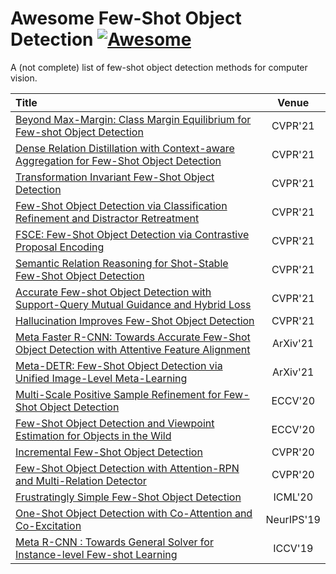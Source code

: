 # Awesome Few-Shot Object Detection [![Awesome](https://awesome.re/badge.svg)](https://awesome.re)

A (not complete) list of few-shot object detection methods for computer vision.

|  Title  | Venue |
|:--------|:--------:|
|[Beyond Max-Margin: Class Margin Equilibrium for Few-shot Object Detection](https://openaccess.thecvf.com/content/CVPR2021/papers/Li_Beyond_Max-Margin_Class_Margin_Equilibrium_for_Few-Shot_Object_Detection_CVPR_2021_paper.pdf)|CVPR'21|
|[Dense Relation Distillation with Context-aware Aggregation for Few-Shot Object Detection](https://openaccess.thecvf.com/content/CVPR2021/papers/Hu_Dense_Relation_Distillation_With_Context-Aware_Aggregation_for_Few-Shot_Object_Detection_CVPR_2021_paper.pdf)|CVPR'21|
|[Transformation Invariant Few-Shot Object Detection](https://openaccess.thecvf.com/content/CVPR2021/papers/Li_Transformation_Invariant_Few-Shot_Object_Detection_CVPR_2021_paper.pdf)|CVPR'21|
|[Few-Shot Object Detection via Classification Refinement and Distractor Retreatment](https://openaccess.thecvf.com/content/CVPR2021/papers/Li_Few-Shot_Object_Detection_via_Classification_Refinement_and_Distractor_Retreatment_CVPR_2021_paper.pdf)|CVPR'21|
|[FSCE: Few-Shot Object Detection via Contrastive Proposal Encoding](https://openaccess.thecvf.com/content/CVPR2021/papers/Sun_FSCE_Few-Shot_Object_Detection_via_Contrastive_Proposal_Encoding_CVPR_2021_paper.pdf)|CVPR'21|
|[Semantic Relation Reasoning for Shot-Stable Few-Shot Object Detection](https://openaccess.thecvf.com/content/CVPR2021/papers/Zhu_Semantic_Relation_Reasoning_for_Shot-Stable_Few-Shot_Object_Detection_CVPR_2021_paper.pdf)|CVPR'21|
|[Accurate Few-shot Object Detection with Support-Query Mutual Guidance and Hybrid Loss](https://openaccess.thecvf.com/content/CVPR2021/papers/Zhang_Accurate_Few-Shot_Object_Detection_With_Support-Query_Mutual_Guidance_and_Hybrid_CVPR_2021_paper.pdf)|CVPR'21|
|[Hallucination Improves Few-Shot Object Detection](https://openaccess.thecvf.com/content/CVPR2021/papers/Zhang_Hallucination_Improves_Few-Shot_Object_Detection_CVPR_2021_paper.pdf)|CVPR'21|
|[Meta Faster R-CNN: Towards Accurate Few-Shot Object Detection with Attentive Feature Alignment](https://arxiv.org/pdf/2104.07719.pdf)|ArXiv'21|
|[Meta-DETR: Few-Shot Object Detection via Unified Image-Level Meta-Learning](https://arxiv.org/pdf/2103.11731v2.pdf)|ArXiv'21|
|[Multi-Scale Positive Sample Refinement for Few-Shot Object Detection](https://arxiv.org/pdf/2007.09384.pdf)|ECCV'20|
|[Few-Shot Object Detection and Viewpoint Estimation for Objects in the Wild](https://arxiv.org/pdf/2007.12107.pdf)|ECCV'20|
|[Incremental Few-Shot Object Detection](https://openaccess.thecvf.com/content_CVPR_2020/papers/Perez-Rua_Incremental_Few-Shot_Object_Detection_CVPR_2020_paper.pdf)|CVPR'20|
|[Few-Shot Object Detection with Attention-RPN and Multi-Relation Detector](https://openaccess.thecvf.com/content_CVPR_2020/papers/Fan_Few-Shot_Object_Detection_With_Attention-RPN_and_Multi-Relation_Detector_CVPR_2020_paper.pdf)|CVPR'20|
|[Frustratingly Simple Few-Shot Object Detection](http://proceedings.mlr.press/v119/wang20j/wang20j.pdf)|ICML'20|
|[One-Shot Object Detection with Co-Attention and Co-Excitation](https://papers.nips.cc/paper/2019/file/92af93f73faf3cefc129b6bc55a748a9-Paper.pdf)|NeurIPS'19|
|[Meta R-CNN : Towards General Solver for Instance-level Few-shot Learning](https://openaccess.thecvf.com/content_ICCV_2019/papers/Yan_Meta_R-CNN_Towards_General_Solver_for_Instance-Level_Low-Shot_Learning_ICCV_2019_paper.pdf)|ICCV'19|



